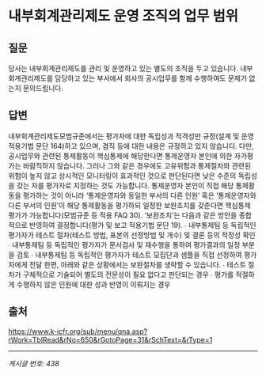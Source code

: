 # 내부회계관리제도 운영 조직의 업무 범위

## 질문
당사는 내부회계관리제도를 관리 및 운영하고 있는 별도의 조직을 두고 있습니다.
내부회계관리제도를 담당하고 있는 부서에서 회사의 공시업무를 함께 수행하여도
문제가 없는지 문의드립니다.

## 답변
내부회계관리제도모범규준에서는 평가자에 대한 독립성과 적격성만 규정(설계 및 운영 적용기법 문단 164)하고 있으며, 겸직 등에 대한 내용은 규정하고 있지 않습니다.
다만, 공시업무와 관련된 통제활동이 핵심통제에 해당한다면 통제운영자 본인에 의한 자가평가는 바람직하지 않습니다.
그러나 그와 같은 경우에도 고유위험과 통제절차와 관련된 위험이 높지 않고 상시적인 모니터링이 효과적인 것으로 판단된다면 낮은 수준의 독립성을 갖는 자를 평가자로 지정하는 것도 가능합니다. 통제운영자 본인이 직접 해당 통제활동을 평가하는 것이 아니라 ‘통제운영자와 동일한 부서의 다른 인원’ 혹은 ‘통제운영자와 다른 부서의 인원’이 해당 통제활동을 평가하되 일정한 보완조치를 갖춘다면 핵심통제 평가가 가능합니다(모범규준 등 적용 FAQ 30).
‘보완조치’는 다음과 같은 방안을 종합적으로 반영하여 결정합니다(평가 및 보고 적용기법 문단 19).
∙ 내부통제팀 등 독립적인 평가자가 테스트 절차(테스트 방법, 표본의 선정방법 및 개수) 및 결론 등의 적정성 확인
∙ 내부통제팀 등 독립적인 평가자가 문서검사 및 재수행을 통하여 평가결과의 일정 부분을 검토
∙ 내부통제팀 등 독립적인 평가자가 테스트 모집단과 샘플을 직접 선정하여 평가자에게 전달
한편, 아래와 같은 상황에서는 보완절차를 생략할 수 있습니다.
∙ 테스트 절차가 구체적으로 기술되어 별도의 전문성이 필요 없다고 판단되는 경우
∙ 평가를 적절하게 수행하지 않은 인원에 대한 성과 반영이 이뤄지는 경우

## 출처
https://www.k-icfr.org/sub/menu/qna.asp?rWork=TblRead&rNo=650&rGotoPage=31&rSchText=&rType=1

---
*게시글 번호: 438*
